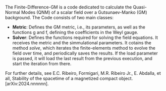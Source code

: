 The Finite-Difference-GM is a code dedicated to calculate the Quasi-Normal Modes (QNM) of a scalar field over a Gutsunaev-Manko (GM) background.
The Code consists of two main classes:

* **Metric**: Defines the GM metric, i.e., its parameters, as well as the functions g and f, defining the coefficients in the Weyl gauge.
* **Solver**: Defines the functions required for solving the field equations. It receives the metric and the simmulational parameters. It cotains the method *solve*,
which iterates the finite-elements method to evolve the field over time, and periodically saves the results. If the load parameter is passed, it will load the last result
from the previous execution, and start the iteration from there.

For further details, see E.C. Ribeiro,  Formigari, M.R. Ribeiro Jr., E. Abdalla, et all, Stability of the spacetime of a magnetized compact object. [arXiv:2024.nnnnnn].


